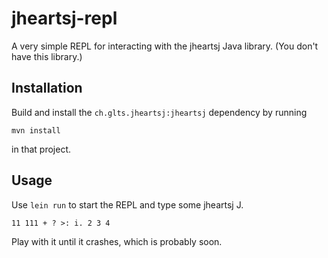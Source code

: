jheartsj-repl
=============

A very simple REPL for interacting with the jheartsj Java library. (You
don't have this library.)

Installation
------------

Build and install the `ch.glts.jheartsj:jheartsj` dependency by running

    mvn install

in that project.

Usage
-----

Use `lein run` to start the REPL and type some jheartsj J.

    11 111 + ? >: i. 2 3 4

Play with it until it crashes, which is probably soon.
